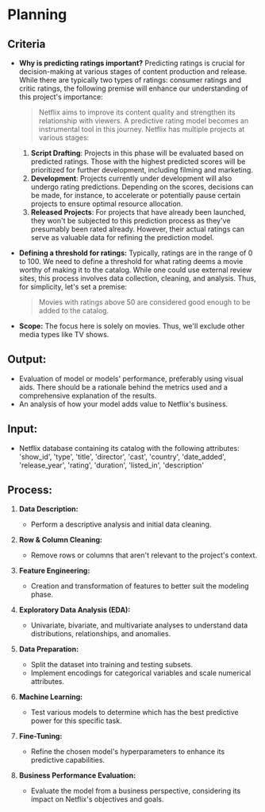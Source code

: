 # Planning

## Criteria

- **Why is predicting ratings important?**
    Predicting ratings is crucial for decision-making at various stages of content production and release. While there are typically two types of ratings: consumer ratings and critic ratings, the following premise will enhance our understanding of this project's importance:
    > Netflix aims to improve its content quality and strengthen its relationship with viewers. A predictive rating model becomes an instrumental tool in this journey. Netflix has multiple projects at various stages:
    1. **Script Drafting**: Projects in this phase will be evaluated based on predicted ratings. Those with the highest predicted scores will be prioritized for further development, including filming and marketing.
    2. **Development**: Projects currently under development will also undergo rating predictions. Depending on the scores, decisions can be made, for instance, to accelerate or potentially pause certain projects to ensure optimal resource allocation.
    3. **Released Projects**: For projects that have already been launched, they won't be subjected to this prediction process as they've presumably been rated already. However, their actual ratings can serve as valuable data for refining the prediction model.

- **Defining a threshold for ratings:**
    Typically, ratings are in the range of 0 to 100. We need to define a threshold for what rating deems a movie worthy of making it to the catalog. While one could use external review sites, this process involves data collection, cleaning, and analysis. Thus, for simplicity, let's set a premise:
    > Movies with ratings above 50 are considered good enough to be added to the catalog.

- **Scope:**
    The focus here is solely on movies. Thus, we'll exclude other media types like TV shows.

## Output:
- Evaluation of model or models' performance, preferably using visual aids. There should be a rationale behind the metrics used and a comprehensive explanation of the results.
- An analysis of how your model adds value to Netflix's business.

## Input:
- Netflix database containing its catalog with the following attributes:
    'show_id', 'type', 'title', 'director', 'cast', 'country', 'date_added', 'release_year', 'rating', 'duration', 'listed_in', 'description'

## Process:
1. **Data Description:**
    - Perform a descriptive analysis and initial data cleaning.

2. **Row & Column Cleaning:**
    - Remove rows or columns that aren't relevant to the project's context.

3. **Feature Engineering:**
    - Creation and transformation of features to better suit the modeling phase.

4. **Exploratory Data Analysis (EDA):**
    - Univariate, bivariate, and multivariate analyses to understand data distributions, relationships, and anomalies.

5. **Data Preparation:**
    - Split the dataset into training and testing subsets.
    - Implement encodings for categorical variables and scale numerical attributes.

6. **Machine Learning:**
    - Test various models to determine which has the best predictive power for this specific task.

7. **Fine-Tuning:**
    - Refine the chosen model's hyperparameters to enhance its predictive capabilities.

8. **Business Performance Evaluation:**
    - Evaluate the model from a business perspective, considering its impact on Netflix's objectives and goals.
